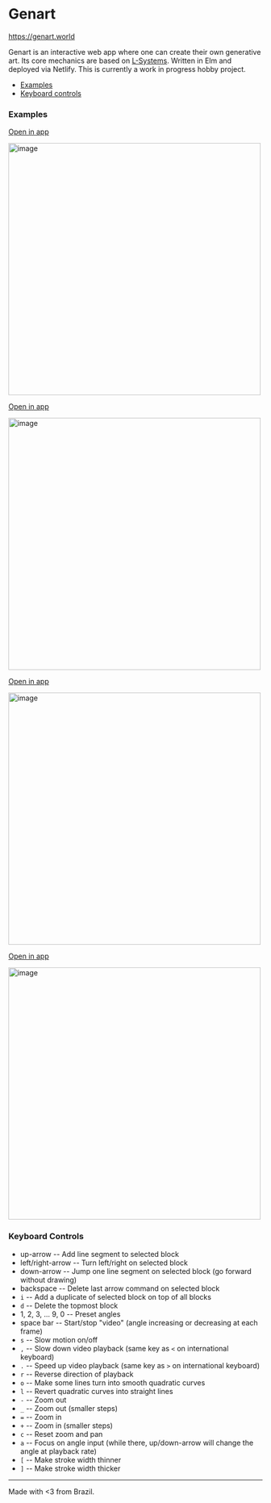 # Genart
https://genart.world

Genart is an interactive web app where one can create their own generative art. Its core mechanics are based on [L-Systems](https://en.wikipedia.org/wiki/L-system). Written in Elm and deployed via Netlify. This is currently a work in progress hobby project.

- [Examples](#examples)
- [Keyboard controls](#keyboard-controls)

### Examples

[Open in app](https://genart.world/editor?composition=%5B%22DLDLDDLDLDDLDLDDLDLDDLDLDDLDLDDLDLDDLDLDDLDLDDLDLDDLDLDDLDLDDLDLDDLDLDDLDLDDLDLDDLDLDDLDLDDLDLDDLDLDDLDLD%22%2C%22DLDLDDLDLDDLDLDDLDLDDLDLDDLDLDDLDLDDLDLDDLDLDDLDLDDLDLDDLDLDDLDLDDLDLDDLDLDDLDLDDLDLDDLDLDDLDLDDLDLDDLDLD%22%5D&turnAngle=90.93889999999735&backgroundColor=%22%23000000%22&strokeColor=%22%231042b4%22&strokeWidth=0.018008170826353347&translateX=22.131194372558074&translateY=-39.18175179621922&scale=1.2000000000000002&curve=%22line%22)

<img width="500" alt="image" src="https://user-images.githubusercontent.com/4342234/133002563-1c12c0d1-c16c-494d-ba92-0c5a20b4820d.png">

[Open in app](https://genart.world/editor?composition=%5B%22DLDLDLDLDLDLDLDLDLDLDLDLDLDLDLDLDLDLDLDLDLDLDLDLDLDLDLDLDLDLDLDLDLDLDLDLDLDLDLDLDLDLDLDLDLDLDLDLDLDLDLDLDLDLDLDLDLDLDLDLDLDLDLDLDLDLDLDLDLDLDLDLDLDLDLDLDLDLDLDLDLDLDLDL%22%2C%22DLDLDLDLDLDLDLDLDLDLDLDLDLDLDLDLDLDLDLDLDLDLDLDLDLDLDLDLDLDLDLDLDLDLDLDLDLDLDLDLDLDLDLDLDLDLDLDLDLDLDLDLDLDLDLDLDLDLDLDLDLDLDLDLDLDLDLDLDLDLDLDLDLDLDLDLDLDLDLDLDLDLDLDL%22%5D&turnAngle=91.76536339382513&backgroundColor=%22%23000000%22&strokeColor=%22%23ff325f%22&strokeWidth=0.005140979886893275&translateX=-1.277270735894857&translateY=-1.9341998697531257&scale=1.0300000000000002&curve=%22curve%22)

<img width="500" alt="image" src="https://user-images.githubusercontent.com/4342234/133002612-11c3501c-6889-4b60-94c1-c6024f2edbb8.png">

[Open in app](https://genart.world/editor?composition=%5B%22DDDLDDDLDDDLDDDLDDDLDDDLDDDLDDDLDDDLDDDLDDDLDDDLDDDLDDDLDDDLDDDLDDDLDDDLDDDLDDDLDDDLDDDLDDDLDDD%22%2C%22DDDLDDDLDDDLDDDLDDDLDDDLDDDLDDDLDDDLDDDLDDDLDDDLDDDLDDDLDDDLDDDLDDDLDDDLDDDLDDDLDDDLDDDLDDDLDDD%22%2C%22DDDDDDDDDDDDDDD%22%5D&turnAngle=1111111110.9977298&backgroundColor=%22%238ddd55%22&strokeColor=%22%231084e7%22&strokeWidth=1&translateX=-11.00256947572367&translateY=2.0925638350619185&scale=1.23&curve=%22line%22)

<img width="500" alt="image" src="https://user-images.githubusercontent.com/4342234/133002768-58cc726f-d9cc-4831-bcd9-62d2e3aafbba.png">


[Open in app](https://genart.world/editor?composition=%5B%22D%22%2C%22DDDDDDDDDDDDDDDDDDDDDDDDDDDDDDDDDDDDDDDDDDDDDDDDDDDDDDDDDDDDDDDDDDDDDDDDDDDDDDDDDDDDDDD%22%2C%22DLDLDLDLDLDL%22%2C%22DD%22%2C%22DLD%22%5D&turnAngle=159.94664453611628&backgroundColor=%22%2300104d%22&strokeColor=%22%234dc7bc%22&strokeWidth=0.010313385377218032&translateX=1.6723226288274804&translateY=-0.9250000000000015&scale=0.7399999999999982&curve=%22curve%22)

<img width="500" alt="image" src="https://user-images.githubusercontent.com/4342234/133002669-496d3640-cade-43a6-b4a3-e63ede32c11f.png">


### Keyboard Controls

- up-arrow -- Add line segment to selected block
- left/right-arrow -- Turn left/right on selected block
- down-arrow -- Jump one line segment on selected block (go forward without drawing)
- backspace -- Delete last arrow command on selected block
- `i` -- Add a duplicate of selected block on top of all blocks
- `d` -- Delete the topmost block
- 1, 2, 3, ... 9, 0 -- Preset angles
- space bar -- Start/stop "video" (angle increasing or decreasing at each frame)
- `s` -- Slow motion on/off
- `,` -- Slow down video playback (same key as `<` on international keyboard)
- `.` -- Speed up video playback (same key as `>` on international keyboard)
- `r` -- Reverse direction of playback
- `o` -- Make some lines turn into smooth quadratic curves
- `l` -- Revert quadratic curves into straight lines
- `-` -- Zoom out
- `_` -- Zoom out (smaller steps)
- `=` -- Zoom in
- `+` -- Zoom in (smaller steps)
- `c` -- Reset zoom and pan
- `a` -- Focus on angle input (while there, up/down-arrow will change the angle at playback rate)
- `[` -- Make stroke width thinner
- `]` -- Make stroke width thicker

---

Made with <3 from Brazil.

